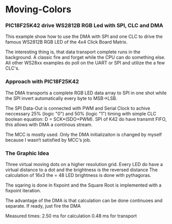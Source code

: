 # Moving-Colors
### PIC18F25K42 drive WS2812B RGB Led with SPI, CLC and DMA

This example show how to use the DMA with SPI and one CLC to drive the famous WS2812B RGB LED of the 4x4 Click Board Matrix.

The interesting thing is, that data transport complete runs in the background. A classic fire and forget while the CPU can do something else.
All other WS28xx examples do poll on the UART or SPI and utilize the a few CLC's. 
 
### Approach with PIC18F25K42
The DMA transports a complete RGB LED data array to SPI in one shot while the SPI invert automatically every byte to MSB->LSB.

The SPI Data-Out is connected with PWM and Serial Clock to achive neccessary 25% (logic "0") and 50% (logic "1") timing with simple CLC boolean equation: D = SCK*(SDO+PWM).
SPI of K42 do have transmit FIFO, this allows with DMA a continous stream.

The MCC is mostly used. Only the DMA initializaiton is changed by myself because I wasn‘t satisfied by MCC‘s job.

### The Graphic Idea 
Three virtual moving dots on a higher resolution grid. Every LED do have a virtual distance to a dot and the brightness is the reversed distance
The calculation of 16x3 the = 48 LED brightness is done with pythagoras.

The sqaring is done in fixpoint and the Square Root is implemented with a fixpoint iteration.

The advantage of the DMA is that calculation can be done continuoes and separate. If ready, just fire the DMA

Measured times:
2.50 ms for calculation
0.48 ms for transport

